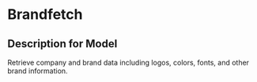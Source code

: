 # Brandfetch

## Description for Model

Retrieve company and brand data including logos, colors, fonts, and other brand information.

